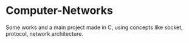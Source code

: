 # Computer-Networks
Some works and a main project made in C, using concepts like socket, protocol, network architecture.
